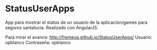 # StatusUserApps
App para mostrar el status de un usuario de la aplicación/games para seguros santalucia. Realizado con AngularJS.

Para mirar el avance: http://fremeva.github.io/StatusUserApps/
Usuario: opblanco
Contraseña: opblanco
